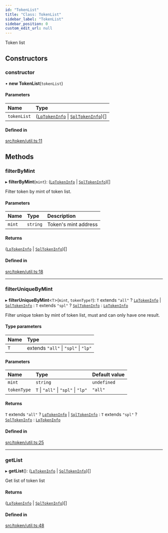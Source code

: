 ```yaml
---
id: "TokenList"
title: "Class: TokenList"
sidebar_label: "TokenList"
sidebar_position: 0
custom_edit_url: null
---
```


Token list

## Constructors

### constructor

• **new TokenList**(`tokenList`)

#### Parameters

| Name | Type |
| :------ | :------ |
| `tokenList` | ([`LpTokenInfo`](../interfaces/LpTokenInfo.md) \| [`SplTokenInfo`](../interfaces/SplTokenInfo.md))[] |

#### Defined in

[src/token/util.ts:11](https://github.com/raydium-io/raydium-sdk/blob/3d95730/src/token/util.ts#L11)

## Methods

### filterByMint

▸ **filterByMint**(`mint`): ([`LpTokenInfo`](../interfaces/LpTokenInfo.md) \| [`SplTokenInfo`](../interfaces/SplTokenInfo.md))[]

Filter token by mint of token list.

#### Parameters

| Name | Type | Description |
| :------ | :------ | :------ |
| `mint` | `string` | Token's mint address |

#### Returns

([`LpTokenInfo`](../interfaces/LpTokenInfo.md) \| [`SplTokenInfo`](../interfaces/SplTokenInfo.md))[]

#### Defined in

[src/token/util.ts:18](https://github.com/raydium-io/raydium-sdk/blob/3d95730/src/token/util.ts#L18)

___

### filterUniqueByMint

▸ **filterUniqueByMint**<`T`\>(`mint`, `tokenType?`): `T` extends ``"all"`` ? [`LpTokenInfo`](../interfaces/LpTokenInfo.md) \| [`SplTokenInfo`](../interfaces/SplTokenInfo.md) : `T` extends ``"spl"`` ? [`SplTokenInfo`](../interfaces/SplTokenInfo.md) : [`LpTokenInfo`](../interfaces/LpTokenInfo.md)

Filter unique token by mint of token list, must and can only have one result.

#### Type parameters

| Name | Type |
| :------ | :------ |
| `T` | extends ``"all"`` \| ``"spl"`` \| ``"lp"`` |

#### Parameters

| Name | Type | Default value |
| :------ | :------ | :------ |
| `mint` | `string` | `undefined` |
| `tokenType` | `T` \| ``"all"`` \| ``"spl"`` \| ``"lp"`` | `"all"` |

#### Returns

`T` extends ``"all"`` ? [`LpTokenInfo`](../interfaces/LpTokenInfo.md) \| [`SplTokenInfo`](../interfaces/SplTokenInfo.md) : `T` extends ``"spl"`` ? [`SplTokenInfo`](../interfaces/SplTokenInfo.md) : [`LpTokenInfo`](../interfaces/LpTokenInfo.md)

#### Defined in

[src/token/util.ts:25](https://github.com/raydium-io/raydium-sdk/blob/3d95730/src/token/util.ts#L25)

___

### getList

▸ **getList**(): ([`LpTokenInfo`](../interfaces/LpTokenInfo.md) \| [`SplTokenInfo`](../interfaces/SplTokenInfo.md))[]

Get list of token list

#### Returns

([`LpTokenInfo`](../interfaces/LpTokenInfo.md) \| [`SplTokenInfo`](../interfaces/SplTokenInfo.md))[]

#### Defined in

[src/token/util.ts:48](https://github.com/raydium-io/raydium-sdk/blob/3d95730/src/token/util.ts#L48)
